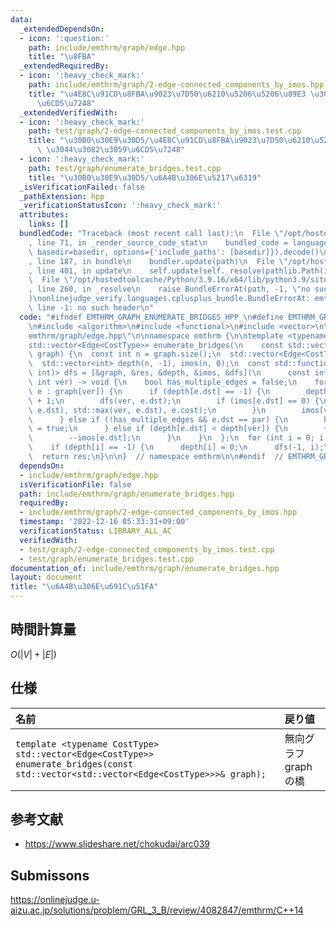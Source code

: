 ```yaml
---
data:
  _extendedDependsOn:
  - icon: ':question:'
    path: include/emthrm/graph/edge.hpp
    title: "\u8FBA"
  _extendedRequiredBy:
  - icon: ':heavy_check_mark:'
    path: include/emthrm/graph/2-edge-connected_components_by_imos.hpp
    title: "\u4E8C\u91CD\u8FBA\u9023\u7D50\u6210\u5206\u5206\u89E3 \u3044\u3082\u3059\
      \u6CD5\u7248"
  _extendedVerifiedWith:
  - icon: ':heavy_check_mark:'
    path: test/graph/2-edge-connected_components_by_imos.test.cpp
    title: "\u30B0\u30E9\u30D5/\u4E8C\u91CD\u8FBA\u9023\u7D50\u6210\u5206\u5206\u89E3\
      \ \u3044\u3082\u3059\u6CD5\u7248"
  - icon: ':heavy_check_mark:'
    path: test/graph/enumerate_bridges.test.cpp
    title: "\u30B0\u30E9\u30D5/\u6A4B\u306E\u5217\u6319"
  _isVerificationFailed: false
  _pathExtension: hpp
  _verificationStatusIcon: ':heavy_check_mark:'
  attributes:
    links: []
  bundledCode: "Traceback (most recent call last):\n  File \"/opt/hostedtoolcache/Python/3.9.16/x64/lib/python3.9/site-packages/onlinejudge_verify/documentation/build.py\"\
    , line 71, in _render_source_code_stat\n    bundled_code = language.bundle(stat.path,\
    \ basedir=basedir, options={'include_paths': [basedir]}).decode()\n  File \"/opt/hostedtoolcache/Python/3.9.16/x64/lib/python3.9/site-packages/onlinejudge_verify/languages/cplusplus.py\"\
    , line 187, in bundle\n    bundler.update(path)\n  File \"/opt/hostedtoolcache/Python/3.9.16/x64/lib/python3.9/site-packages/onlinejudge_verify/languages/cplusplus_bundle.py\"\
    , line 401, in update\n    self.update(self._resolve(pathlib.Path(included), included_from=path))\n\
    \  File \"/opt/hostedtoolcache/Python/3.9.16/x64/lib/python3.9/site-packages/onlinejudge_verify/languages/cplusplus_bundle.py\"\
    , line 260, in _resolve\n    raise BundleErrorAt(path, -1, \"no such header\"\
    )\nonlinejudge_verify.languages.cplusplus_bundle.BundleErrorAt: emthrm/graph/edge.hpp:\
    \ line -1: no such header\n"
  code: "#ifndef EMTHRM_GRAPH_ENUMERATE_BRIDGES_HPP_\n#define EMTHRM_GRAPH_ENUMERATE_BRIDGES_HPP_\n\
    \n#include <algorithm>\n#include <functional>\n#include <vector>\n\n#include \"\
    emthrm/graph/edge.hpp\"\n\nnamespace emthrm {\n\ntemplate <typename CostType>\n\
    std::vector<Edge<CostType>> enumerate_bridges(\n    const std::vector<std::vector<Edge<CostType>>>&\
    \ graph) {\n  const int n = graph.size();\n  std::vector<Edge<CostType>> res;\n\
    \  std::vector<int> depth(n, -1), imos(n, 0);\n  const std::function<void(int,\
    \ int)> dfs = [&graph, &res, &depth, &imos, &dfs](\n      const int par, const\
    \ int ver) -> void {\n    bool has_multiple_edges = false;\n    for (const Edge<CostType>&\
    \ e : graph[ver]) {\n      if (depth[e.dst] == -1) {\n        depth[e.dst] = depth[ver]\
    \ + 1;\n        dfs(ver, e.dst);\n        if (imos[e.dst] == 0) {\n          res.emplace_back(std::min(ver,\
    \ e.dst), std::max(ver, e.dst), e.cost);\n        }\n        imos[ver] += imos[e.dst];\n\
    \      } else if (!has_multiple_edges && e.dst == par) {\n        has_multiple_edges\
    \ = true;\n      } else if (depth[e.dst] < depth[ver]) {\n        ++imos[ver];\n\
    \        --imos[e.dst];\n      }\n    }\n  };\n  for (int i = 0; i < n; ++i) {\n\
    \    if (depth[i] == -1) {\n      depth[i] = 0;\n      dfs(-1, i);\n    }\n  }\n\
    \  return res;\n}\n\n}  // namespace emthrm\n\n#endif  // EMTHRM_GRAPH_ENUMERATE_BRIDGES_HPP_\n"
  dependsOn:
  - include/emthrm/graph/edge.hpp
  isVerificationFile: false
  path: include/emthrm/graph/enumerate_bridges.hpp
  requiredBy:
  - include/emthrm/graph/2-edge-connected_components_by_imos.hpp
  timestamp: '2022-12-16 05:33:31+09:00'
  verificationStatus: LIBRARY_ALL_AC
  verifiedWith:
  - test/graph/2-edge-connected_components_by_imos.test.cpp
  - test/graph/enumerate_bridges.test.cpp
documentation_of: include/emthrm/graph/enumerate_bridges.hpp
layout: document
title: "\u6A4B\u306E\u691C\u51FA"
---
```



## 時間計算量

$O(\lvert V \rvert + \lvert E \rvert)$


## 仕様

|名前|戻り値|
|:--|:--|
|`template <typename CostType> std::vector<Edge<CostType>> enumerate_bridges(const std::vector<std::vector<Edge<CostType>>>& graph);`|無向グラフ $\mathrm{graph}$ の橋|


## 参考文献

- https://www.slideshare.net/chokudai/arc039


## Submissons

https://onlinejudge.u-aizu.ac.jp/solutions/problem/GRL_3_B/review/4082847/emthrm/C++14
